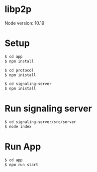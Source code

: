 # libp2p

Node version: 10.19

# Setup
```sh
$ cd app
$ npm install
```
```sh
$ cd protocol
$ npm inistall
```
```sh
$ cd signaling-server
$ npm inistall
```

# Run signaling server
```sh
$ cd signaling-server/src/server
$ node index
```

# Run App
```sh
$ cd app
$ npm run start
```